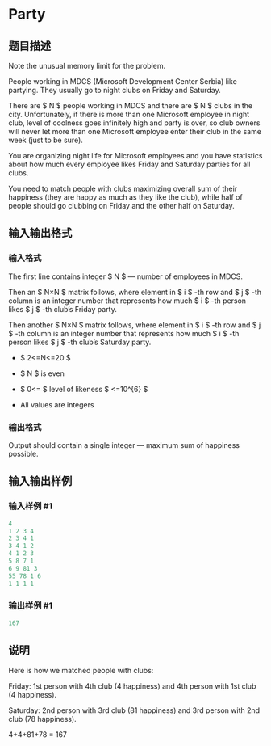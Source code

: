 # Party

## 题目描述

Note the unusual memory limit for the problem.

People working in MDCS (Microsoft Development Center Serbia) like partying. They usually go to night clubs on Friday and Saturday.

There are $ N $ people working in MDCS and there are $ N $ clubs in the city. Unfortunately, if there is more than one Microsoft employee in night club, level of coolness goes infinitely high and party is over, so club owners will never let more than one Microsoft employee enter their club in the same week (just to be sure).

You are organizing night life for Microsoft employees and you have statistics about how much every employee likes Friday and Saturday parties for all clubs.

You need to match people with clubs maximizing overall sum of their happiness (they are happy as much as they like the club), while half of people should go clubbing on Friday and the other half on Saturday.

## 输入输出格式

### 输入格式

The first line contains integer $ N $ — number of employees in MDCS.

Then an $ N×N $ matrix follows, where element in $ i $ -th row and $ j $ -th column is an integer number that represents how much $ i $ -th person likes $ j $ -th club’s Friday party.

Then another $ N×N $ matrix follows, where element in $ i $ -th row and $ j $ -th column is an integer number that represents how much $ i $ -th person likes $ j $ -th club’s Saturday party.

- $ 2<=N<=20 $

- $ N $ is even

- $ 0<= $ level of likeness $ <=10^{6} $

- All values are integers

### 输出格式

Output should contain a single integer — maximum sum of happiness possible.

## 输入输出样例

### 输入样例 #1

```cpp
4
1 2 3 4
2 3 4 1
3 4 1 2
4 1 2 3
5 8 7 1
6 9 81 3
55 78 1 6
1 1 1 1

```
### 输出样例 #1

```cpp
167

```
## 说明

Here is how we matched people with clubs:

Friday: 1st person with 4th club (4 happiness) and 4th person with 1st club (4 happiness).

Saturday: 2nd person with 3rd club (81 happiness) and 3rd person with 2nd club (78 happiness).

4+4+81+78 = 167

